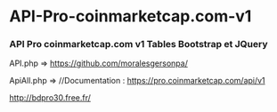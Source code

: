 # API-Pro-coinmarketcap.com-v1

<h3>API Pro coinmarketcap.com v1 Tables Bootstrap et JQuery</h3>

API.php => https://github.com/moralesgersonpa/

ApiAll.php => //Documentation  : https://pro.coinmarketcap.com/api/v1

http://bdpro30.free.fr/

